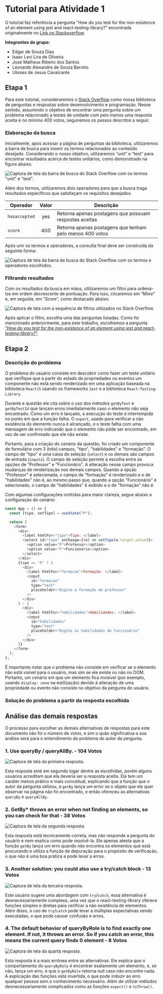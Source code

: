 # Tutorial para Atividade 1

O tutorial faz referência a pergunta "How do you test for the non-existence of an element using jest and react-testing-library?" encontrada originalmente no [Link no Stackoverflow](https://stackoverflow.com/questions/52783144/how-do-you-test-for-the-non-existence-of-an-element-using-jest-and-react-testing).

**Integrantes do grupo:**
- Edgar de Souza Dias
- Isaac Levi Lira de Oliveira
- José Matheus Ribeiro dos Santos
- Leonardo Alexandre de Souza Barreto
- Ulisses de Jesus Cavalcante

## Etapa 1

Para este tutorial, consideraremos o [Stack Overflow](https://stackoverflow.com/questions) como nossa biblioteca de perguntas e respostas sobre desenvolvimento e programação. Nesse sentido, assumindo o objetivo de encontrar uma pergunta sobre um problema relacionado a testes de unidade com pelo menos uma resposta aceita e no mínimo 400 votos, seguiremos os passos descritos a seguir.

### Elaboração da busca

Inicialmente, após acessar a página de perguntas da biblioteca, utilizaremos a barra de busca para inserir os termos relacionados ao conteúdo desejado. Considerando o nosso objetivo, utilizaremos “unit” e “test” para encontrar resultados acerca de testes unitários, como demonstrado na figura abaixo.

![Captura de tela da barra de busca do Stack Overflow com os termos "unit" e "test".](public/barra-de-busca-termos.png)

Além dos termos, utilizaremos dois operadores para que a busca traga resultados específicos que satisfaçam os requisitos desejados.

| Operador | Valor | Descrição |
| --- | :---: | --- |
| `hasaccepted` | yes | Retorna apenas postagens que possuam respostas aceitas |
| `score` | 400 | Retorna apenas postagens que tenham pelo menos 400 votos |

Após unir os termos e operadores, a consulta final deve ser construída da seguinte forma:

![Captura de tela da barra de busca do Stack Overflow com os termos e operadores escolhidos.](public/barra-de-busca-final.png)

### Filtrando resultados

Com os resultados da busca em mãos, utilizaremos um filtro para ordená-los em ordem decrescente de pontuação. Para isso, clicaremos em “*More*” e, em seguida, em “*Score*”, como destacado abaixo.

![Captura de tela com a sequência de filtros utilizados no Stack Overflow.](public/sequencia-de-filtros.png)

Após aplicar o filtro, escolha uma das perguntas listadas. Como foi mencionado anteriormente, para este trabalho, escolhemos a pergunta [“*How do you test for the non-existence of an element using jest and react-testing-library?*"](https://stackoverflow.com/questions/52783144/how-do-you-test-for-the-non-existence-of-an-element-using-jest-and-react-testing).

## Etapa 2

### Descrição do problema

O problema do usuário consiste em descobrir como fazer um teste unitário que verifique que a partir do estado de propriedades ou eventos um componente não está sendo renderizado em uma aplicação baseada na biblioteca `ReactJS` usando os frameworks `Jest` e a biblioteca `React-Testing-Library`.

Durante a questão ele cita sobre o uso dos métodos `getByText` e `getByTestId` que lançam erros imediatamente caso o elemento não seja encontrado. Como um erro é lançado, a execução do teste é interrompida no ponto em que a função falha. O `expect`, usado para verificar a não existência do elemento nunca é alcançado, e o teste falha com uma mensagem de erro indicando que o elemento não pôde ser encontrado, em vez de ser confirmado que ele não existe.

Portanto, para a criação do cenário da questão, foi criado um componente de formulário com 3 (três) campos, "tipo", "habilidades" e "formação". O campo de "tipo" é uma caixa de seleção (`select`) e os demais são campos de entrada (`inputs`). O campo de seleção permite a escolha entre as opções de "Professor" e "Funcionário". A alteração nesse campo provoca mudanças de renderização nos demais campos. Quando a opção "Professor" é selecionada, o campo de "formação" é renderizado e o de "habilidades" não é, ao mesmo passo que, quando a opção "Funcionário" é selecionado, o campo de "habilidades" é exibido e o de "formação" não é.

Com algumas configurações omitidas para maior clareza, segue abaixo a configuração do cenário:

```js
const App = () => {
  const [tipo, setTipo] = useState("P");

  return (
    <form>
      <div>
        <label htmlFor="tipo">Tipo: </label>
        <select id="tipo" onChange={(e) => setTipo(e.target.value)}>
          <option value="P">Professor</option>
          <option value="F">Funcionário</option>
        </select>
      </div>
      {tipo == "P" ? (
        <div>
          <label htmlFor="formacao">Formação: </label>
          <input
            id="formacao"
            type="text"
            placeholder="Digite a formação do professor"
          />
        </div>
      ) : (
        <div>
          <label htmlFor="habilidades">Habilidades: </label>
          <input
            id="habilidades"
            type="text"
            placeholder="Digite as habilidades do funcionário"
          />
        </div>
      )}
    </form>
  );
};
```

É importante notar que o problema não consiste em verificar se o elemento não está visível para o usuário, mas sim se ele existe ou não no DOM. Portanto, um cenário em que um elemento fica invisível (por exemplo, usando `display: none` na estilização) devido à alteração de uma propriedade ou evento não consiste no objetivo da pergunta do usuário.

### Solução do problema a partir da resposta escolhida



## Análise das demais respostas

O processo para escolher as demais alternativas de respostas para este documento não foi o número de votos, e sim o quão significativa a sua análise será para o entendimento do problema do autor da pergunta.

### 1. Use queryBy / queryAllBy. - 104 Votos
![Captura de tela da primeira resposta.](public/Resposta-errada1.png)

Esta resposta está em segundo lugar dentre as escolhidas, porém alguns usuários acreditam que ela deveria ser a resposta aceita. Ela tem um caráter menos prático e mais conceitual, explicando que a função que o autor da pergunta utilizou, a `getBy` lança um error se o objeto que ele quer observar na página não foi encontrado, e então ofereceu as alternativas `queryBy` e `queryAllBy`.

### 2. GetBy* throws an error when not finding an elements, so you can check for that - 38 Votos

![Captura de tela da segunda resposta.](public/Resposta-errada2.png)

Esta resposta está tecnicamente correta, mas não responde a pergunta do usuário e nem explica como pode resolvê-la. Ele apenas atesta que a função `getBy` lança um erro quando não encontra os elementos que está procurando e utiliza a função de depuração para o propósito de verificação, o que não é uma boa prática e pode levar a erros.

### 3. Another solution: you could also use a try/catch block - 13 Votos

![Captura de tela da terceira resposta.](public/Resposta-errada3.png)

Este usuário sugere uma abordagem com `try`/`catch`, essa alternativa é desnecessariamente complexa, uma vez que o react-testing-library oferece funções simples e diretas para verificar a não existência de elementos. Além disso, o uso de `try`/`catch` pode levar a múltiplas expectativas sendo executadas, o que pode causar confusão e erros.

### 4. The default behavior of queryByRole is to find exactly one element. If not, it throws an error. So if you catch an error, this means the current query finds 0 element - 8 Votos

![Captura de tela da quarta resposta.](public/Resposta-errada4.png)

Esta resposta é a mais errônea entre as alternativas. Ele explica que o comportamento do `queryByRole` é encontrar exatamente um elemento, e, se não, lança um erro, e que o `getByRole` retorna null caso não encontre nada. A explicação das funções está invertida, o que pode induzir ao erro qualquer pessoa sem o conhecimento necessário. Além de utilizar métodos desnecessariamente complicados como as funções `expect()` e `toThrow()`.
